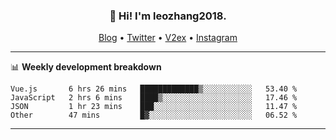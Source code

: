 <h3 align="center">👋 Hi! I'm leozhang2018.</h3>
<p align="center">
  <a href="https://leozhang2018.me">Blog</a> •
  <a href="https://twitter.com/leozhang2018">Twitter</a> •
  <a href="https://www.v2ex.com/member/leozhang">V2ex</a> •
  <a href="https://www.instagram.com/leozhanghere">Instagram</a>
</p>

-------

📊 **Weekly development breakdown**
<!--START_SECTION:waka-->

```text
Vue.js       6 hrs 26 mins   █████████████▒░░░░░░░░░░░   53.40 %
JavaScript   2 hrs 6 mins    ████▒░░░░░░░░░░░░░░░░░░░░   17.46 %
JSON         1 hr 23 mins    ███░░░░░░░░░░░░░░░░░░░░░░   11.47 %
Other        47 mins         █▓░░░░░░░░░░░░░░░░░░░░░░░   06.52 %
```

<!--END_SECTION:waka-->
-------
